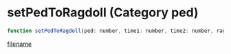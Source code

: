 # setPedToRagdoll (Category ped)

```js
function setPedToRagdoll(ped: number, time1: number, time2: number, ragdollType: number, p4: boolean, p5: boolean, p6: boolean): boolean
```

[filename](setPedToRagdoll_m.md ':include')